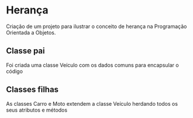 # Herança
Criação de um projeto para ilustrar o conceito de herança na Programação Orientada a Objetos.

## Classe pai
Foi criada uma classe Veículo com os dados comuns para encapsular o código

## Classes filhas
As classes Carro e Moto extendem a classe Veículo herdando todos os seus atributos e métodos 
